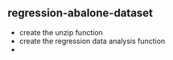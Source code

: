 ## regression-abalone-dataset

- create the unzip function
- create the regression data analysis function
- 
